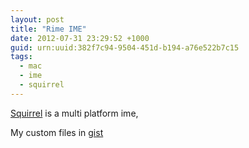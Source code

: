 ```yaml
--- 
layout: post
title: "Rime IME"
date: 2012-07-31 23:29:52 +1000
guid: urn:uuid:382f7c94-9504-451d-b194-a76e522b7c15
tags:
  - mac
  - ime
  - squirrel
---
```


[Squirrel](http://code.google.com/p/rimeime) is a multi platform ime,

My custom files in [gist](https://gist.github.com/3216870)